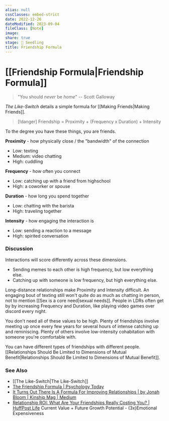 ```yaml
---
alias: null
cssClasses: embed-strict
date: 2022-12-26
dateModified: 2023-09-04
fileClass: [Note]
image: 
share: true
stage: 🌱 Seedling
title: Friendship Formula
---
```


# [[Friendship Formula|Friendship Formula]]

> "You should _never_ be _home_"
> -- Scott Galloway

_The Like-Switch_ details a simple formula for [[Making Friends|Making Friends]].

> [!danger] Friendship = Proximity + (Frequency x Duration) + Intensity  

To the degree you have these things, you are friends.

**Proximity** - how physically close / the "bandwidth" of the connection
- Low: texting
- Medium: video chatting
- High: cuddling

**Frequency** - how often you connect
- Low: catching up with a friend from highschool
- High: a coworker or spouse

**Duration** - how long you spend together
- Low: chatting with the barista 
- High: traveling together

**Intensity** - how engaging the interaction is
- Low: sending a reaction to a message
- High: spirited conversation

### Discussion

Interactions will score differently across these dimensions.
- Sending memes to each other is high frequency, but low everything else.
- Catching up with someone is low frequency, but high everything else.

Long-distance relationships make Proximity and Intensity difficult. An engaging bout of texting still won't quite do as much as chatting in person, not to mention [[Sex is a core need|sexual needs]]. People in LDRs often get by by increasing Frequency and Duration, like playing video games over discord every night.

You don't need all of these values to be high. 
Plenty of friendships involve meeting up once every few years for several hours of intense catching up and reminiscing. Plenty of others involve low-intensity cohabitation with someone you're comfortable with.

You can have different types of friendships with different people. [[Relationships Should Be Limited to Dimensions of Mutual Benefit|Relationships Should Be Limited to Dimensions of Mutual Benefit]].

### See Also

- [[The Like-Switch|The Like-Switch]]
- [The Friendship Formula | Psychology Today](https://www.psychologytoday.com/us/blog/let-their-words-do-the-talking/201911/the-friendship-formula)
- [It Turns Out There Is A Formula For Improving Relationships | by Jonah Bloom | Kinship Mag | Medium](https://medium.com/kinshipmag/it-turns-out-there-is-a-formula-for-improving-relationships-1652508f4023)
- [Relationship ROI: What Are Your Friendships Really Costing You? | HuffPost Life](https://www.huffpost.com/entry/relationship-roi-what-are-your-friendships-really-costing-you_b_7744388) Current Value + Future Growth Potential - (3x)Emotional Expensiveness
